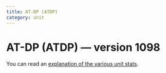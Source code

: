 ```yaml
---
title: AT-DP (ATDP)
category: unit
---
```


# AT-DP (ATDP) — version 1098

You can read an [explanation  of the various unit stats](unitexplained.md).

